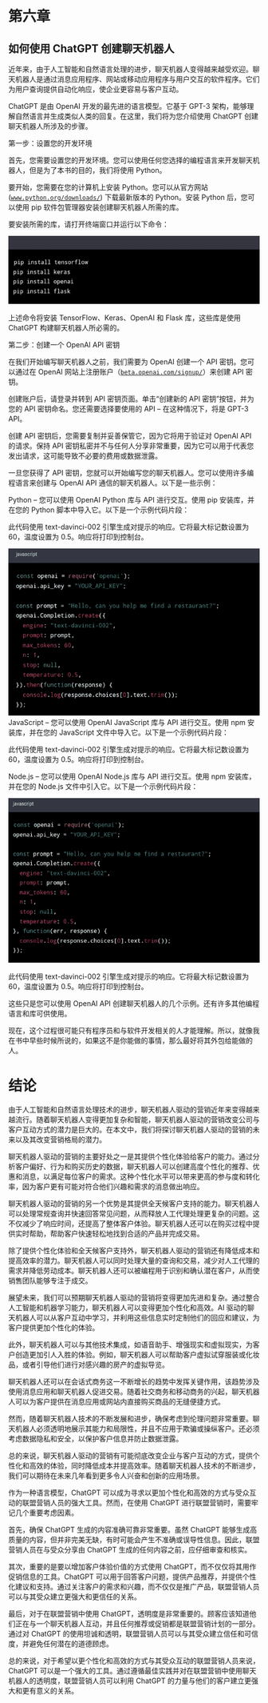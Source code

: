 # 第六章

## 如何使用 ChatGPT 创建聊天机器人

近年来，由于人工智能和自然语言处理的进步，聊天机器人变得越来越受欢迎。聊天机器人是通过消息应用程序、网站或移动应用程序与用户交互的软件程序。它们为用户查询提供自动化响应，使企业更容易与客户互动。

ChatGPT 是由 OpenAI 开发的最先进的语言模型。它基于 GPT-3 架构，能够理解自然语言并生成类似人类的回复。在这里，我们将为您介绍使用 ChatGPT 创建聊天机器人所涉及的步骤。

第一步：设置您的开发环境

首先，您需要设置您的开发环境。您可以使用任何您选择的编程语言来开发聊天机器人，但是为了本书的目的，我们将使用 Python。

要开始，您需要在您的计算机上安装 Python。您可以从官方网站 ([`www.python.org/downloads/`](https://www.python.org/downloads/)) 下载最新版本的 Python。安装 Python 后，您可以使用 pip 软件包管理器安装创建聊天机器人所需的库。

要安装所需的库，请打开终端窗口并运行以下命令：

![图片](img/image.jpeg)

上述命令将安装 TensorFlow、Keras、OpenAI 和 Flask 库，这些库是使用 ChatGPT 构建聊天机器人所必需的。

第二步：创建一个 OpenAI API 密钥

在我们开始编写聊天机器人之前，我们需要为 OpenAI 创建一个 API 密钥。您可以通过在 OpenAI 网站上注册账户（[`beta.openai.com/signup/`](https://beta.openai.com/signup/)）来创建 API 密钥。

创建账户后，请登录并转到 API 密钥页面。单击“创建新的 API 密钥”按钮，并为您的 API 密钥命名。您还需要选择要使用的 API – 在这种情况下，将是 GPT-3 API。

创建 API 密钥后，您需要复制并妥善保管它，因为它将用于验证对 OpenAI API 的请求。保持 API 密钥私密并不与任何人分享非常重要，因为它可以用于代表您发出请求，这可能导致不必要的费用或数据泄露。

一旦您获得了 API 密钥，您就可以开始编写您的聊天机器人。您可以使用许多编程语言来创建与 OpenAI API 通信的聊天机器人。以下是一些示例：

Python – 您可以使用 OpenAI Python 库与 API 进行交互。使用 pip 安装库，并在您的 Python 脚本中导入它。以下是一个示例代码片段：

此代码使用 text-davinci-002 引擎生成对提示的响应。它将最大标记数设置为 60，温度设置为 0.5。响应将打印到控制台。

![图片](img/image-2.jpeg)JavaScript – 您可以使用 OpenAI JavaScript 库与 API 进行交互。使用 npm 安装库，并在您的 JavaScript 文件中导入它。以下是一个示例代码片段：

此代码使用 text-davinci-002 引擎生成对提示的响应。它将最大标记数设置为 60，温度设置为 0.5。响应将打印到控制台。

Node.js – 您可以使用 OpenAI Node.js 库与 API 进行交互。使用 npm 安装库，并在您的 Node.js 文件中引入它。以下是一个示例代码片段：

![图片](img/image-3.jpeg)

此代码使用 text-davinci-002 引擎生成对提示的响应。它将最大标记数设置为 60，温度设置为 0.5。响应将打印到控制台。

这些只是您可以使用 OpenAI API 创建聊天机器人的几个示例。还有许多其他编程语言和库可供使用。

现在，这个过程很可能只有程序员和与软件开发相关的人才能理解。所以，就像我在书中早些时候所说的，如果这不是你能做的事情，那么最好将其外包给能做的人。

# 结论

由于人工智能和自然语言处理技术的进步，聊天机器人驱动的营销近年来变得越来越流行。随着聊天机器人变得更加复杂和智能，聊天机器人驱动的营销改变公司与客户互动方式的潜力是巨大的。在本文中，我们将探讨聊天机器人驱动的营销的未来以及其改变营销格局的潜力。

聊天机器人驱动的营销的主要好处之一是其提供个性化体验给客户的能力。通过分析客户偏好、行为和购买历史的数据，聊天机器人可以创建高度个性化的推荐、优惠和消息，以满足每位客户的需求。这种个性化水平可以带来更高的参与度和转化率，因为客户更有可能对符合他们兴趣和需求的消息做出响应。

聊天机器人驱动的营销的另一个优势是其提供全天候客户支持的能力。聊天机器人可以处理常规查询并快速回答常见问题，从而释放人工代理处理更复杂的问题。这不仅减少了响应时间，还提高了整体客户体验。聊天机器人还可以在购买过程中提供实时帮助，帮助客户快速轻松地找到合适的产品并完成交易。

除了提供个性化体验和全天候客户支持外，聊天机器人驱动的营销还有降低成本和提高效率的潜力。聊天机器人可以同时处理大量的查询和交易，减少对人工代理的需求并降低劳动成本。聊天机器人还可以被编程用于识别和确认潜在客户，从而使销售团队能够专注于成交。

展望未来，我们可以预期聊天机器人驱动的营销将变得更加先进和复杂。通过整合人工智能和机器学习能力，聊天机器人可以变得更加个性化和高效。AI 驱动的聊天机器人可以从客户互动中学习，并利用这些信息实时定制他们的回应和建议，为客户提供更加个性化的体验。

此外，聊天机器人可以与其他技术集成，如语音助手、增强现实和虚拟现实，为客户创造更加引人入胜的体验。例如，聊天机器人可以帮助客户虚拟试穿服装或化妆品，或者引导他们进行对感兴趣的房产的虚拟导览。

聊天机器人还可以在会话式商务这一不断增长的趋势中发挥关键作用，该趋势涉及使用消息应用和聊天机器人促进交易。随着社交商务和移动商务的兴起，聊天机器人可以为客户提供在消息应用或网站内直接购买商品的无缝便捷方式。

然而，随着聊天机器人技术的不断发展和进步，确保考虑到伦理问题非常重要。聊天机器人必须透明地展示其能力和局限性，并且不应用于欺骗或操纵客户。还必须考虑数据隐私和安全，以保护客户信息并防止数据泄露。

总的来说，聊天机器人驱动的营销有可能彻底改变企业与客户互动的方式，提供个性化和高效的体验，同时降低成本并提高效率。随着聊天机器人技术的不断进步，我们可以期待在未来几年看到更多令人兴奋和创新的应用场景。

作为一种语言模型，ChatGPT 可以成为寻求以更加个性化和高效的方式与受众互动的联盟营销人员的强大工具。然而，在使用 ChatGPT 进行联盟营销时，需要牢记几个重要考虑因素。

首先，确保 ChatGPT 生成的内容准确可靠非常重要。虽然 ChatGPT 能够生成高质量的内容，但并非完美无缺，有时可能会产生不准确或误导性信息。因此，联盟营销人员在与受众分享由 ChatGPT 生成的任何内容之前，应仔细审查和核实。

其次，重要的是要以增加客户体验价值的方式使用 ChatGPT，而不仅仅将其用作促销信息的工具。ChatGPT 可以用于回答客户问题，提供产品推荐，并提供个性化建议和支持。通过关注客户的需求和兴趣，而不仅仅是推广产品，联盟营销人员可以与其受众建立更强大和更信任的关系。

最后，对于在联盟营销中使用 ChatGPT，透明度是非常重要的。顾客应该知道他们正在与一个聊天机器人互动，并且任何推荐或促销都是联盟营销计划的一部分。通过对 ChatGPT 的使用坦诚和透明，联盟营销人员可以与其受众建立信任和可信度，并避免任何潜在的道德顾虑。

总的来说，对于希望以更个性化和高效的方式与其受众互动的联盟营销人员来说，ChatGPT 可以是一个强大的工具。通过遵循最佳实践并对在联盟营销中使用聊天机器人的透明度，联盟营销人员可以利用 ChatGPT 的力量与他们的客户建立更强大和更有意义的关系。
